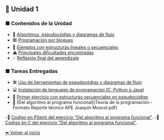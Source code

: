 ## 🧩 Unidad 1

### ■ Contenidos de la Unidad
- 📝 [Algoritmos, pseudocódigo y diagramas de flujo](Algoritmos.md)
- 🟦 [Programación por bloques](bloques.md)
- 🔹 [Ejemplos con estructuras lineales o secuenciales](Ejemplos.md)
- ⚠️ [Principales dificultades encontradas](dificultades.md)
- 💡 [Reflexión final del aprendizaje](reflexion.md)

### ■ Tareas Entregadas
- 🛠️ [Uso de herramientas de pseudocódigo y diagramas de flujo](MOSCOL_CASTILLO_JOAQUINEMILIO_AA1.pdf)
- 💻 [Instalación de lenguajes de programación (C, Python o Java)](MOSCOL_CASTILLO_JOAQUINEMILIO_AA2.pdf)
- 🚀 [Primer ejercicio con estructuras secuenciales en pseudocódigo](MOSCOL_CASTILLO_JOAQUINEMILIO_PL1.pdf)
- 🔄 [Del algoritmo al programa funcional](Teoría de la programación -Formato Reporte técnico APE Joaquin Moscol.pdf)
  
-🔹 [Codigo en PSeint del ejercicio "Del algoritmo al programa funcional"](https://drive.google.com/file/d/1Gpal8sE63zchTQlgkBBrFHHYpr7DMTTc/viewusp=drive_link).
-🔹 [Codigo en C del ejercicio "Del algoritmo al programa funcional"](https://drive.google.com/file/d/1TITN_b2t55YA2rcrBPdRkDeyD4eoD4Dk/view?usp=drive_link).


[⬅️ Volver al inicio](Inicio.md)
